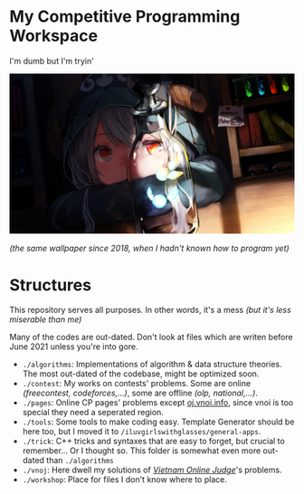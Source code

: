 # My Competitive Programming Workspace

I'm dumb but I'm tryin'

![since2018](https://raw.githubusercontent.com/iluvgirlswithglasses/cpp/main/cover.jpg)

*(the same wallpaper since 2018, when I hadn't known how to program yet)*

# Structures

This repository serves all purposes. In other words, it's a mess *(but it's less miserable than me)*

Many of the codes are out-dated. Don't look at files which are writen before June 2021 unless you're into gore.

- `./algorithms`: Implementations of algorithm & data structure theories. The most out-dated of the codebase, might be optimized soon.
- `./contest`: My works on contests' problems. Some are online *(freecontest, codeforces,...)*, some are offline *(olp, national,...)*.
- `./pages`: Online CP pages' problems except [oj.vnoi.info](https://oj.vnoi.info/), since vnoi is too special they need a seperated region.
- `./tools`: Some tools to make coding easy. Template Generator should be here too, but I moved it to `/iluvgirlswithglasses/general-apps`.
- `./trick`: C++ tricks and syntaxes that are easy to forget, but crucial to remember... Or I thought so. This folder is somewhat even more out-dated than `./algorithms`
- `./vnoj`: Here dwell my solutions of *[Vietnam Online Judge](https://oj.vnoi.info/)*'s problems.
- `./workshop`: Place for files I don't know where to place.
